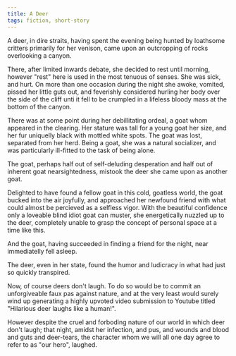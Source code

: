 ```yaml
---
title: A Deer
tags: fiction, short-story
---
```


A deer, in dire straits, having spent the evening being hunted by loathsome critters primarily for her venison, came upon an outcropping of rocks overlooking a canyon.

There, after limited inwards debate, she decided to rest until morning, however "rest" here is used in the most tenuous of senses. She was sick, and hurt. On more than one occasion during the night she awoke, vomited, pissed her little guts out, and feverishly considered hurling her body over the side of the cliff unti it fell to be crumpled in a lifeless bloody mass at the bottom of the canyon.

There was at some point during her debillitating ordeal, a goat whom appeared in the clearing. Her stature was tall for a young goat her size, and her fur uniquelly black with mottled white spots. The goat was lost, separated from her herd. Being a goat, she was a natural socializer, and was particularly ill-fitted to the task of being alone.

The goat, perhaps half out of self-deluding desperation and half out of inherent goat nearsightedness, mistook the deer she came upon as another goat.

Delighted to have found a fellow goat in this cold, goatless world, the goat bucked into the air joyfully, and approached her newfound friend with what could almost be percieved as a selfless vigor. With the beautiful confidence only a loveable blind idiot goat can muster, she energetically nuzzled up to the deer, completely unable to grasp the concept of personal space at a time like this.

And the goat, having succeeded in finding a friend for the night, near immediatelly fell asleep.

The deer, even in her state, found the humor and ludicracy in what had just so quickly transpired.

Now, of course deers don't laugh. To do so would be to commit an unforgiveable faux pas against nature, and at the very least would surely wind up generating a highly upvoted video submission to Youtube titled "Hilarious deer laughs like a human!".

However despite the cruel and forboding nature of our world in which deer don't laugh; that night, amidst her infection, and pus, and wounds and blood and guts and deer-tears, the character whom we will all one day agree to refer to as "our hero", laughed. 